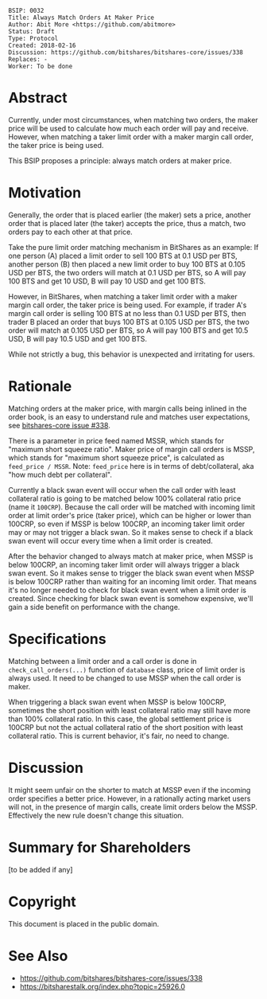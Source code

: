     BSIP: 0032
    Title: Always Match Orders At Maker Price
    Author: Abit More <https://github.com/abitmore>
    Status: Draft
    Type: Protocol
    Created: 2018-02-16
    Discussion: https://github.com/bitshares/bitshares-core/issues/338
    Replaces: -
    Worker: To be done

# Abstract

Currently, under most circumstances, when matching two orders, the maker price
will be used to calculate how much each order will pay and receive.
However, when matching a taker limit order with a maker margin call order,
the taker price is being used.

This BSIP proposes a principle: always match orders at maker price.

# Motivation

Generally, the order that is placed earlier (the maker) sets a price,
another order that is placed later (the taker) accepts the price, thus a match,
two orders pay to each other at that price.

Take the pure limit order matching mechanism in BitShares as an example:
If one person (A) placed a limit
order to sell 100 BTS at 0.1 USD per BTS, another person (B) then placed a new
limit order to buy 100 BTS at 0.105 USD per BTS, the two orders will match at
0.1 USD per BTS, so A will pay 100 BTS and get 10 USD, B will pay 10 USD and
get 100 BTS.

However, in BitShares, when matching a taker limit order with a maker margin
call order, the taker price is being used.
For example, if trader A's margin call order is
selling 100 BTS at no less than 0.1 USD per BTS, then trader B placed an order
that buys 100 BTS at 0.105 USD per BTS, the two order will match at 0.105 USD
per BTS, so A will pay 100 BTS and get 10.5 USD, B will pay 10.5 USD and get
100 BTS.

While not strictly a bug, this behavior is unexpected and irritating for users.

# Rationale

Matching orders at the maker price, with margin calls being inlined in the
order book, is an easy to understand rule and matches user expectations,
see [bitshares-core
issue #338](https://github.com/bitshares/bitshares-core/issues/338).

There is a parameter in price feed named MSSR, which stands for "maximum short
squeeze ratio". Maker price of margin call orders is MSSP, which stands for
"maximum short squeeze price", is calculated as `feed_price / MSSR`.
Note: `feed_price` here is in terms of debt/collateral, aka "how much debt per
collateral".

Currently a black swan event will occur when the call order with least
collateral ratio is going to be matched below 100% collateral ratio price
(name it `100CRP`). Because the call order will be matched with incoming limit
order at limit order's price (taker price),
which can be higher or lower than 100CRP, so even if MSSP is below 100CRP,
an incoming taker limit order may or may not trigger a black swan.
So it makes sense to check if a black swan event will occur every time when a
limit order is created.

After the behavior changed to always match at maker price, when MSSP is below
100CRP, an incoming taker limit order will always trigger a black swan event.
So it makes sense to trigger the black swan event when MSSP is below 100CRP
rather than waiting for an incoming limit order. That means it's no longer
needed to check for black swan event when a limit order is created.
Since checking for black swan event is somehow expensive, we'll gain a side
benefit on performance with the change.

# Specifications

Matching between a limit order and a call order is done in
`check_call_orders(...)` function of `database` class, price of limit order
is always used. It need to be changed to use MSSP when the call order is maker.

When triggering a black swan event when MSSP is below 100CRP,
sometimes the short
position with least collateral ratio may still have more than 100% collateral
ratio. In this case, the global settlement price is 100CRP but not the actual
collateral ratio of the short position with least collateral ratio.
This is current behavior, it's fair, no need to change.

# Discussion

It might seem unfair on the shorter to match at MSSP even if the incoming order
specifies a better price. However, in a rationally acting market users will not,
in the presence of margin calls, create limit orders below the MSSP.
Effectively the new rule doesn't change this situation.

# Summary for Shareholders

[to be added if any]

# Copyright

This document is placed in the public domain.

# See Also

* https://github.com/bitshares/bitshares-core/issues/338
* https://bitsharestalk.org/index.php?topic=25926.0
